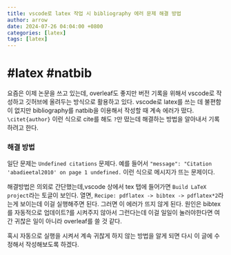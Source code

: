 ```yaml
---
title: vscode로 latex 작업 시 bibliography 에러 문제 해결 방법
author: arrow
date: 2024-07-26 04:04:00 +0800
categories: [latex]
tags: [latex]
---
```


# #latex #natbib
요즘은 이제 논문을 쓰고 있는데, overleaf도 좋지만 버전 기록을 위해서 vscode로 작성하고 깃허브에 올려두는 방식으로 활용하고 있다. vscode로 latex를 쓰는 데 불편함이 없지만 bibliography를 natbib을 이용해서 작성할 때 계속 에러가 떴다. `\citet{author}` 이런 식으로 cite를 해도 `?`만 떴는데 해결하는 방법을 알아내서 기록하려고 한다.

### 해결 방법
일단 문제는 `Undefined citations` 문제다. 예를 들어서
`"message": "Citation 'abadieetal2010' on page 1 undefined.`
이런 식으로 메시지가 뜨는 문제이다.

해결방법은 의외로 간단했는데,vscode 상에서 tex 탭에 들어가면
`Build LaTeX project`라는 토글이 보인다.
열면, `Recipe: pdflatex -> bibtex -> pdflatex*2`라는게 보이는데
이걸 실행해주면 된다.
그러면 이 에러가 뜨지 않게 된다.
원인은 bibtex를 자동적으로 업데이트?를 시켜주지 않아서 그런다는데
이걸 일일이 눌러야한다면 여간 귀찮은 일이 아니라 overleaf를 쓸 것 같다.

혹시 자동으로 실행을 시켜서 계속 귀찮게 하지 않는 방법을 알게 되면 다시 이 글에 수정해서 작성해보도록 하겠다.
